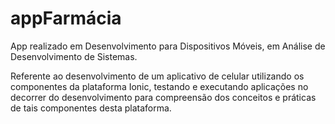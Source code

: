# appFarmácia
 App realizado em Desenvolvimento para Dispositivos Móveis, em Análise de Desenvolvimento de Sistemas.

Referente ao desenvolvimento de um aplicativo de celular utilizando os componentes da plataforma Ionic, testando e executando aplicações no decorrer do desenvolvimento para compreensão dos conceitos e práticas de tais componentes desta plataforma.
